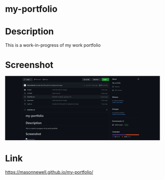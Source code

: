 <!-- @format -->

# my-portfolio

# Description

This is a work-in-progress of my work portfolio

# Screenshot

![Screenshot](./images/HW2_sub_ss.png)

# Link

https://masonnewell.github.io/my-portfolio/
